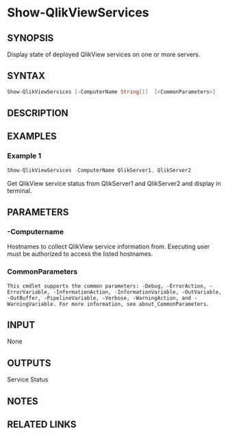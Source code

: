 # Show-QlikViewServices

## SYNOPSIS

Display state of deployed QlikView services on one or more servers.

## SYNTAX

``` powershell 
Show-QlikViewServices [-ComputerName String[]]  [<CommonParameters>]
```

## DESCRIPTION


## EXAMPLES

### Example 1

``` powershell
Show-QlikViewServices -ComputerName QlikServer1, QlikServer2
```

Get QlikView service status from QlikServer1 and QlikServer2 and display in terminal. 

## PARAMETERS 

### -Computername

Hostnames to collect QlikView service information from. 
Executing user must be authorized to access the listed hostnames. 

### CommonParameters

    This cmdlet supports the common parameters: -Debug, -ErrorAction, -ErrorVariable, -InformationAction, -InformationVariable, -OutVariable, -OutBuffer, -PipelineVariable, -Verbose, -WarningAction, and -WarningVariable. For more information, see about_CommonParameters.

## INPUT 

None

## OUTPUTS

Service Status

## NOTES

## RELATED LINKS
